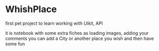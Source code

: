 # WhishPlace

first pet project to learn working with UIkit, API

it is notebook with some extra fiches as loading images, adding your comments 
you can add a City or another place you wish and then have some fun
